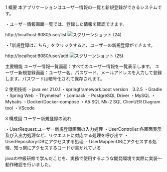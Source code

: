 1 概要
本アプリケーションはユーザー情報の一覧と新規登録ができるシステムです。

・ユーザー情報画面一覧では、登録した情報を確認できます。

http://localhost:8080/user/list
![スクリーンショット (24)](https://github.com/RyoKawamuki222/java-School-Intermediate/assets/171565634/1b3ec2aa-4272-4a36-80d9-ccb01299ebc0)

・「新規登録はこちら」をクリックすると、ユーザーの新規登録ができます。

http://localhost:8080/user/add
![スクリーンショット (25)](https://github.com/RyoKawamuki222/java-School-Intermediate/assets/171565634/abd4dd98-7459-4001-bbab-9c90f7e0de29)

主要機能
ユーザー情報一覧画面：すべてのユーザー情報を一覧表示します。
ユーザー新規登録画面：ユーザー名、パスワード、メールアドレスを入力して登録します。パスワードは暗号化されて保存されます。

2 使用技術
・java ver 21.0.1
・springframework.boot version　3.2.5
・Gradle
・Spring Web
・Thymeleaf
・Lomback
・PostgreSQL Driver
・MySQL
・Mybatis
・Docker/Docker-compose
・A5:SQL Mk-2 SQL Client/ER Diagram tool
・VScode

3 構成図
ユーザー新規登録の流れ

・UserRequest:ユーザー新規登録画面の入力処理
・UserController:各画面表示及び入出力処理など、リクエストに対応する処理を呼び出す
・UserRepository:DBにアクセスする処理
・UserMapper:DBにアクセスする処理、知っ祭にアクセスするコードが書かれている

javaの中級研修で学んだことを、実務で使用するような開発環境で実際に実装～動作確認を行いました。
